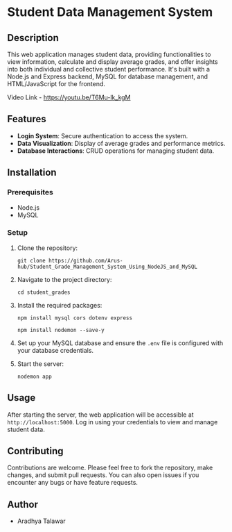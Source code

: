 
# Student Data Management System

## Description
This web application manages student data, providing functionalities to view information, calculate and display average grades, and offer insights into both individual and collective student performance. It's built with a Node.js and Express backend, MySQL for database management, and HTML/JavaScript for the frontend.

Video Link - https://youtu.be/T6Mu-lk_kgM

## Features
- **Login System**: Secure authentication to access the system.
- **Data Visualization**: Display of average grades and performance metrics.
- **Database Interactions**: CRUD operations for managing student data.

## Installation

### Prerequisites
- Node.js
- MySQL

### Setup
1. Clone the repository:
   ```
   git clone https://github.com/Arus-hub/Student_Grade_Management_System_Using_NodeJS_and_MySQL
   ```
2. Navigate to the project directory:
   ```
   cd student_grades
   ```
3. Install the required packages:
   ```
   npm install mysql cors dotenv express

   npm install nodemon --save-y
   ```
4. Set up your MySQL database and ensure the `.env` file is configured with your database credentials.

5. Start the server:
   ```
   nodemon app
   ```

## Usage
After starting the server, the web application will be accessible at `http://localhost:5000`. Log in using your credentials to view and manage student data.

## Contributing
Contributions are welcome. Please feel free to fork the repository, make changes, and submit pull requests. You can also open issues if you encounter any bugs or have feature requests.

## Author
- Aradhya Talawar

